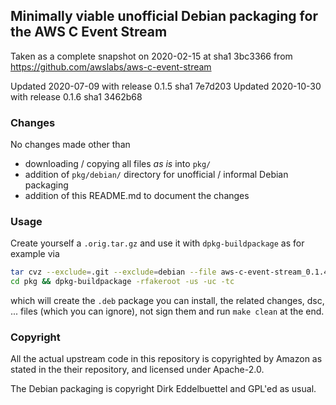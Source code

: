 
## Minimally viable unofficial Debian packaging for the AWS C Event Stream

Taken as a complete snapshot on 2020-02-15 at sha1 3bc3366 from
https://github.com/awslabs/aws-c-event-stream

Updated 2020-07-09 with release 0.1.5 sha1 7e7d203
Updated 2020-10-30 with release 0.1.6 sha1 3462b68

### Changes

No changes made other than

- downloading / copying all files _as is_ into `pkg/`
- addition of `pkg/debian/` directory for unofficial / informal Debian packaging
- addition of this README.md to document the changes

### Usage

Create yourself a `.orig.tar.gz` and use it with `dpkg-buildpackage` as for example via 

```sh
tar cvz --exclude=.git --exclude=debian --file aws-c-event-stream_0.1.4.orig.tar.gz pkg
cd pkg && dpkg-buildpackage -rfakeroot -us -uc -tc
```

which will create the `.deb` package you can install, the related
changes, dsc, ... files (which you can ignore), not sign them and run
`make clean` at the end.

### Copyright

All the actual upstream code in this repository is copyrighted by
Amazon as stated in the their repository, and licensed under Apache-2.0.

The Debian packaging is copyright Dirk Eddelbuettel and GPL'ed as usual.
